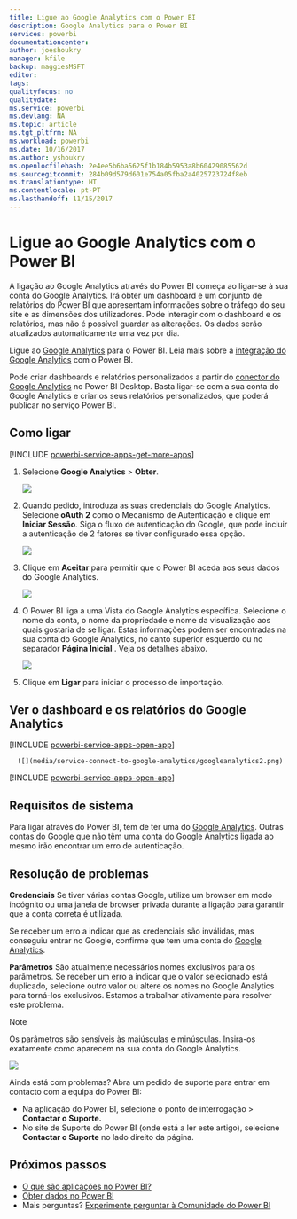 ```yaml
---
title: Ligue ao Google Analytics com o Power BI
description: Google Analytics para o Power BI
services: powerbi
documentationcenter: 
author: joeshoukry
manager: kfile
backup: maggiesMSFT
editor: 
tags: 
qualityfocus: no
qualitydate: 
ms.service: powerbi
ms.devlang: NA
ms.topic: article
ms.tgt_pltfrm: NA
ms.workload: powerbi
ms.date: 10/16/2017
ms.author: yshoukry
ms.openlocfilehash: 2e4ee5b6ba5625f1b184b5953a8b60429085562d
ms.sourcegitcommit: 284b09d579d601e754a05fba2a4025723724f8eb
ms.translationtype: HT
ms.contentlocale: pt-PT
ms.lasthandoff: 11/15/2017
---
```

# <a name="connect-to-google-analytics-with-power-bi"></a>Ligue ao Google Analytics com o Power BI
A ligação ao Google Analytics através do Power BI começa ao ligar-se à sua conta do Google Analytics. Irá obter um dashboard e um conjunto de relatórios do Power BI que apresentam informações sobre o tráfego do seu site e as dimensões dos utilizadores. Pode interagir com o dashboard e os relatórios, mas não é possível guardar as alterações. Os dados serão atualizados automaticamente uma vez por dia.

Ligue ao [Google Analytics](https://app.powerbi.com/getdata/services/google-analytics) para o Power BI. Leia mais sobre a [integração do Google Analytics](https://powerbi.microsoft.com/integrations/google-analytics) com o Power BI.

Pode criar dashboards e relatórios personalizados a partir do [conector do Google Analytics](service-google-analytics-connector.md) no Power BI Desktop. Basta ligar-se com a sua conta do Google Analytics e criar os seus relatórios personalizados, que poderá publicar no serviço Power BI.

## <a name="how-to-connect"></a>Como ligar
[!INCLUDE [powerbi-service-apps-get-more-apps](./includes/powerbi-service-apps-get-more-apps.md)]

1. Selecione **Google Analytics** \> **Obter**.
   
   ![](media/service-connect-to-google-analytics/ga.png)
2. Quando pedido, introduza as suas credenciais do Google Analytics. Selecione **oAuth 2** como o Mecanismo de Autenticação e clique em **Iniciar Sessão**. Siga o fluxo de autenticação do Google, que pode incluir a autenticação de 2 fatores se tiver configurado essa opção.
   
   ![](media/service-connect-to-google-analytics/creds.png)
3. Clique em **Aceitar** para permitir que o Power BI aceda aos seus dados do Google Analytics.
   
   ![](media/service-connect-to-google-analytics/googleanalytics.png)
4. O Power BI liga a uma Vista do Google Analytics específica. Selecione o nome da conta, o nome da propriedade e nome da visualização aos quais gostaria de se ligar. Estas informações podem ser encontradas na sua conta do Google Analytics, no canto superior esquerdo ou no separador **Página Inicial** . Veja os detalhes abaixo. 
   
   ![](media/service-connect-to-google-analytics/params2.png)
5. Clique em **Ligar** para iniciar o processo de importação. 

## <a name="view-the-google-analytics-dashboard-and-reports"></a>Ver o dashboard e os relatórios do Google Analytics
[!INCLUDE [powerbi-service-apps-open-app](./includes/powerbi-service-apps-open-app.md)]

      ![](media/service-connect-to-google-analytics/googleanalytics2.png)

[!INCLUDE [powerbi-service-apps-open-app](./includes/powerbi-service-apps-what-now.md)]

## <a name="system-requirements"></a>Requisitos de sistema
Para ligar através do Power BI, tem de ter uma do [Google Analytics](https://www.google.com/analytics/). Outras contas do Google que não têm uma conta do Google Analytics ligada ao mesmo irão encontrar um erro de autenticação.

## <a name="troubleshooting"></a>Resolução de problemas
**Credenciais** Se tiver várias contas Google, utilize um browser em modo incógnito ou uma janela de browser privada durante a ligação para garantir que a conta correta é utilizada.

Se receber um erro a indicar que as credenciais são inválidas, mas conseguiu entrar no Google, confirme que tem uma conta do [Google Analytics](https://www.google.com/analytics/).

**Parâmetros** São atualmente necessários nomes exclusivos para os parâmetros. Se receber um erro a indicar que o valor selecionado está duplicado, selecione outro valor ou altere os nomes no Google Analytics para torná-los exclusivos. Estamos a trabalhar ativamente para resolver este problema.

>[!NOTE]
>Os parâmetros são sensíveis às maiúsculas e minúsculas. Insira-os exatamente como aparecem na sua conta do Google Analytics.

![](media/service-connect-to-google-analytics/pbi_googleanalytics1.png)

Ainda está com problemas? Abra um pedido de suporte para entrar em contacto com a equipa do Power BI:

* Na aplicação do Power BI, selecione o ponto de interrogação \> **Contactar o Suporte.**
* No site de Suporte do Power BI (onde está a ler este artigo), selecione **Contactar o Suporte** no lado direito da página.

## <a name="next-steps"></a>Próximos passos
* [O que são aplicações no Power BI?](service-install-use-apps.md)
* [Obter dados no Power BI](service-get-data.md)
* Mais perguntas? [Experimente perguntar à Comunidade do Power BI](http://community.powerbi.com/)

